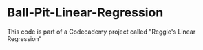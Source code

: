 # Ball-Pit-Linear-Regression
This code is part of a Codecademy project called "Reggie's Linear Regression"
